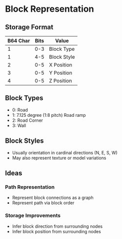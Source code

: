 Block Representation
====================

Storage Format
--------------

|B64 Char   | Bits  | Value            |
| --------- | ----- | ---------------- |
| 1         | 0-3   | Block Type       |
| 1         | 4-5   | Block Style      |
| 2         | 0-5   | X Position       |
| 3         | 0-5   | Y Position       |
| 4         | 0-5   | Z Position       |

Block Types
-----------

- 0: Road   
- 1: 7.125 degree (1:8 pitch) Road ramp
- 2: Road Corner
- 3: Wall

Block Styles
------------

- Usually orientation in cardinal directions (N, E, S, W)
- May also represent texture or model variations

Ideas
-----

### Path Representation

- Represent block connections as a graph
- Represent path via block order

### Storage Improvements

- Infer block direction from surrounding nodes
- Infer block position from surrounding nodes
